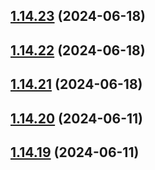 ## [1.14.23](https://github.com/msobiecki/algorithm/compare/v1.14.22...v1.14.23) (2024-06-18)



## [1.14.22](https://github.com/msobiecki/algorithm/compare/v1.14.21...v1.14.22) (2024-06-18)



## [1.14.21](https://github.com/msobiecki/algorithm/compare/v1.14.20...v1.14.21) (2024-06-18)



## [1.14.20](https://github.com/msobiecki/algorithm/compare/v1.14.19...v1.14.20) (2024-06-11)



## [1.14.19](https://github.com/msobiecki/algorithm/compare/v1.14.18...v1.14.19) (2024-06-11)




